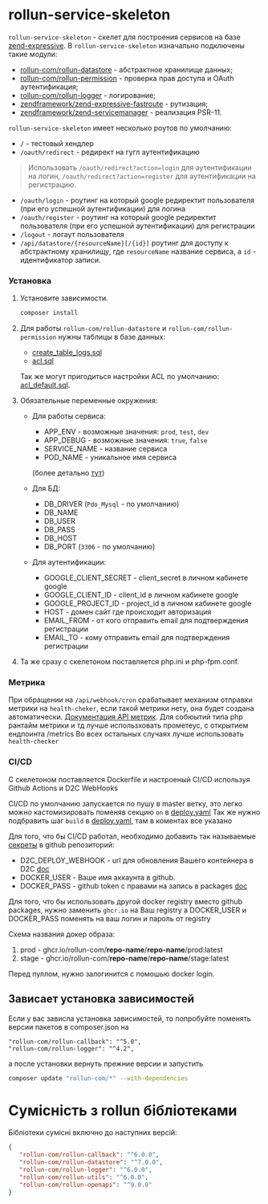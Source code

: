 
# rollun-service-skeleton

`rollun-service-skeleton` - скелет для построения сервисов на базе [zend-expressive](https://docs.zendframework.com/zend-expressive/).
В `rollun-service-skeleton` изначально подключены такие модули:
* [rollun-com/rollun-datastore](https://github.com/rollun-com/rollun-datastore) - абстрактное хранилище данных;
* [rollun-com/rollun-permission](https://github.com/rollun-com/rollun-permission) - проверка прав доступа и OAuth аутентификация;
* [rollun-com/rollun-logger](https://github.com/rollun-com/rollun-logger) - логирование;
* [zendframework/zend-expressive-fastroute](https://github.com/zendframework/zend-expressive-fastroute) - рутизация;
* [zendframework/zend-servicemanager](https://github.com/zendframework/zend-servicemanager) - реализация PSR-11.

`rollun-service-skeleton` имеет несколько роутов по умолчанию:
* `/` - тестовый хендлер
* `/oauth/redirect` - редирект на гугл аутентификацию
> Использовать `/oauth/redirect?action=login` для аутентификации на логин, `/oauth/redirect?action=register` для 
аутентификации на регистрацию.
* `/oauth/login` - роутинг на который google редиректит пользователя (при его успешной аутентификации) для логина
* `/oauth/register` - роутинг на который google редиректит пользователя (при его успешной аутентификации) для регистрации
* `/logout` - логаут пользователя
* `/api/datastore/{resourceName}[/{id}]` роутинг для доступу к абстрактному хранилищу, где `resourceName` название 
сервиса, а `id` - идентификатор записи.

### Установка

1. Установите зависимости.
    ```bash
    composer install
    ```

2. Для работы `rollun-com/rollun-datastore` и `rollun-com/rollun-permission` нужны таблицы в базе данных:
    * [create_table_logs.sql](https://github.com/rollun-com/rollun-logger/blob/4.2.1/src/create_table_logs.sql)
    * [acl.sql](https://github.com/rollun-com/rollun-permission/blob/4.0.0/src/Permission/src/acl.sql)
    
    Так же могут пригодиться настройки ACL по умолчанию: [acl_default.sql](/data/acl_default.sql).

3. Обязательные переменные окружения:
    * Для работы сервиса:
        - APP_ENV - возможные значения: `prod`, `test`, `dev`
        - APP_DEBUG - возможные значения: `true`, `false`
        - SERVICE_NAME - название сервиса
        - POD_NAME - уникальное имя сервиса
        
        (более детально [тут](https://github.com/rollun-com/all-standards/blob/master/docs/rsr/RSR_3.md))
    * Для БД:
        - DB_DRIVER (`Pdo_Mysql` - по умолчанию)
        - DB_NAME
        - DB_USER
        - DB_PASS
        - DB_HOST
        - DB_PORT (`3306` - по умолчанию)
    
    * Для аутентификации:
        - GOOGLE_CLIENT_SECRET - client_secret в личном кабинете google
        - GOOGLE_CLIENT_ID - client_id в личном кабинете google
        - GOOGLE_PROJECT_ID - project_id в личном кабинете google
        - HOST - домен сайт где происходит авторизация
        - EMAIL_FROM - от кого отправить email для подтверждения регистрации
        - EMAIL_TO - кому отправить email для подтверждения регистрации

4. Та же сразу с скелетоном поставляется php.ini и php-fpm.conf.

### Метрика
При обращении на `/api/webhook/cron` срабатывает механизм отправки метрики на `health-cheker`, если такой метрики нету, 
она будет создана автоматически. [Документация API метрик](https://docs.rollun.net/health-checker/).
Для собюытий типа php рантайм метрики и тд лучше использховать прометеус, с открытием ендпоинта /metrics
Во всех остальных случаях лучше использовать `health-checker`

### CI/CD

С скелетоном поставляется Dockerfile и настроеный CI/CD используя Github Actions и D2C WebHooks

CI/CD по умолчанию запускается по пушу в master ветку, 
это легко можно кастомизировать поменяв секцию `on` в [deploy.yaml](/.github/workflows/deploy.yml)
Так же нужно подбравить шаг `build` в [deploy.yaml](/.github/workflows/deploy.yml), там в коментах все указано

Для того, что бы CI/CD работал, необходимо добавить так называемые [секреты](https://docs.github.com/en/free-pro-team@latest/actions/reference/encrypted-secrets) в github репозиторий:

- D2C_DEPLOY_WEBHOOK - url для обновления Вашего контейнера в D2C [doc](https://docs.d2c.io/platform/webhooks/)
- DOCKER_USER - Ваше имя аккаунта в github.
- DOCKER_PASS - github token с правами на запись в packages [doc](https://docs.github.com/en/free-pro-team@latest/github/authenticating-to-github/creating-a-personal-access-token)

Для того, что бы использовать другой docker registry вместо github packages, нужно заменить `ghcr.io` на Ваш registry 
а DOCKER_USER и DOCKER_PASS поменять на ваш логин и пароль от registry

Схема названия докер образа:
1. prod - ghcr.io/rollun-com/**repo-name**/**repo-name**/prod:latest
1. stage - ghcr.io/rollun-com/**repo-name**/**repo-name**/stage:latest

Перед пуллом, нужно залогинится с помошью docker login.

## Зависает установка зависимостей
Если у вас зависла установка зависимостей, то попробуйте поменять версии пакетов в composer.json на
```
"rollun-com/rollun-callback": "^5.0",
"rollun-com/rollun-logger": "^4.2",
```
а после установки вернуть прежние версии и запустить
```bash
composer update "rollun-com/*" --with-dependencies
```
# Сумісність з rollun бібліотеками

Бібліотеки сумісні включно до наступних версій:

```json
{
   "rollun-com/rollun-callback": "^6.0.0",
   "rollun-com/rollun-datastore": "^7.0.0",
   "rollun-com/rollun-logger": "^6.0.0",
   "rollun-com/rollun-utils": "^6.0.0",
   "rollun-com/rollun-openapi": "^9.0.0"
}
```
